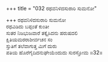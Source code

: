 +++
title = "032 ರಥವನಿಳಿದಸುರಾರಿ ಸುಮನೋ"

+++
ರಥವನಿಳಿದಸುರಾರಿ ಸುಮನೋ  
ರಥವಿಡಿದು ಬಪ್ಪಂತೆ ಕುಂತೀ  
ಸುತರ ನಿಜಭುಜವಾರೆ ತಕ್ಕೈಸಿದನು ಹರುಷದಲಿ   
ಕ್ಷಿತಿಯಮರರಾಶೀರ್ವಚನ ಸಂ  
ಸ್ತುತಿಗೆ ತಲೆವಾಗುತ್ತ ಮಿಗೆ ದುರು    
ಪತಿಯ ಹೊರೆಗೈದಿದನುಘೇಯೆಂದುದು ಸುರಸ್ತೋಮ      ॥32॥